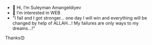 - 👋 Hi, I’m Suleyman Amangeldiyev
- 👀 I’m interested in WEB 
- "I fail and I got stronger... one day I will win and everything will be changed by help of ALLAH...! My failures are only ways to my dreams...!"
 


Thanks😊

<!---
SuleymanAmangeldiyev/SuleymanAmangeldiyev is a ✨ special ✨ repository because its `README.md` (this file) appears on your GitHub profile.
You can click the Preview link to take a look at your changes.
--->
